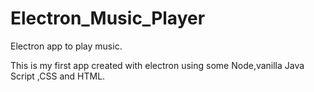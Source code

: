# Electron_Music_Player
Electron app to play music.

This is my first app created with electron using some Node,vanilla Java Script ,CSS and HTML.
